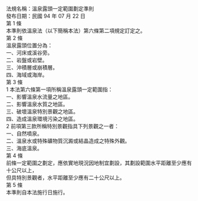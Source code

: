 法規名稱：溫泉露頭一定範圍劃定準則  
發布日期：民國 94 年 07 月 22 日  
第 1 條  
本準則依溫泉法（以下簡稱本法）第六條第二項規定訂定之。  
第 2 條  
溫泉露頭位置分為：  
一、河床或溪谷旁。  
二、岩盤或岩壁。  
三、沖積層或崩積層。  
四、海域或海岸。  
第 3 條  
1 本法第六條第一項所稱溫泉露頭一定範圍指：  
一、影響溫泉水流量之地區。  
二、影響溫泉水質之地區。  
三、破壞溫泉特別景觀之地區。  
四、造成溫泉環境污染之地區。  
2 前項第三款所稱特別景觀指具下列景觀之一者：  
一、自然噴泉。  
二、溫泉水或特殊礦物質沉澱或結晶造成之特殊外觀。  
三、海底溫泉。  
第 4 條  
前條一定範圍之劃定，應依實地現況因地制宜劃設，其劃設範圍水平距離至少應有十公尺以上，  
但具特別景觀者，水平距離至少應有二十公尺以上。  
第 5 條  
本準則自本法施行日施行。  


